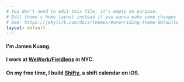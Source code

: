 ```yaml
---
# You don't need to edit this file, it's empty on purpose.
# Edit theme's home layout instead if you wanna make some changes
# See: https://jekyllrb.com/docs/themes/#overriding-theme-defaults
layout: default
---
```

#### I'm James Kuang.
#### I work at [WeWork](https://www.wework.com)/[Fieldlens](https://fieldlens.com) in NYC.
#### On my free time, I build [Shifty](http://www.shiftycalendar.com), a shift calendar on iOS.
